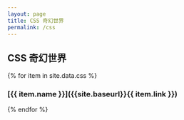```yaml
---
layout: page
title: CSS 奇幻世界
permalink: /css
---
```

## CSS 奇幻世界

{% for item in site.data.css %}
### [{{ item.name }}]({{site.baseurl}}{{ item.link }})
{% endfor %}